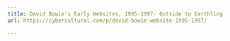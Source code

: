 ```yaml
---
title: David Bowie's Early Websites, 1995-1997- Outside to Earthling
url: https://cybercultural.com/p/david-bowie-website-1995-1997/

---
```

